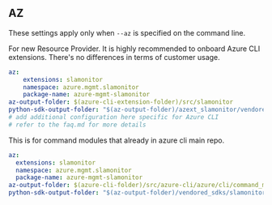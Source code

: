 ## AZ

These settings apply only when `--az` is specified on the command line.

For new Resource Provider. It is highly recommended to onboard Azure CLI extensions. There's no differences in terms of customer usage. 

``` yaml $(az) && $(target-mode) != 'core'
az:
    extensions: slamonitor
    namespace: azure.mgmt.slamonitor
    package-name: azure-mgmt-slamonitor
az-output-folder: $(azure-cli-extension-folder)/src/slamonitor
python-sdk-output-folder: "$(az-output-folder)/azext_slamonitor/vendored_sdks/slamonitor"
# add additional configuration here specific for Azure CLI
# refer to the faq.md for more details
```



This is for command modules that already in azure cli main repo. 
``` yaml $(az) && $(target-mode) == 'core'
az:
  extensions: slamonitor
  namespace: azure.mgmt.slamonitor
  package-name: azure-mgmt-slamonitor
az-output-folder: $(azure-cli-folder)/src/azure-cli/azure/cli/command_modules/slamonitor
python-sdk-output-folder: "$(az-output-folder)/vendored_sdks/slamonitor"
``` 
